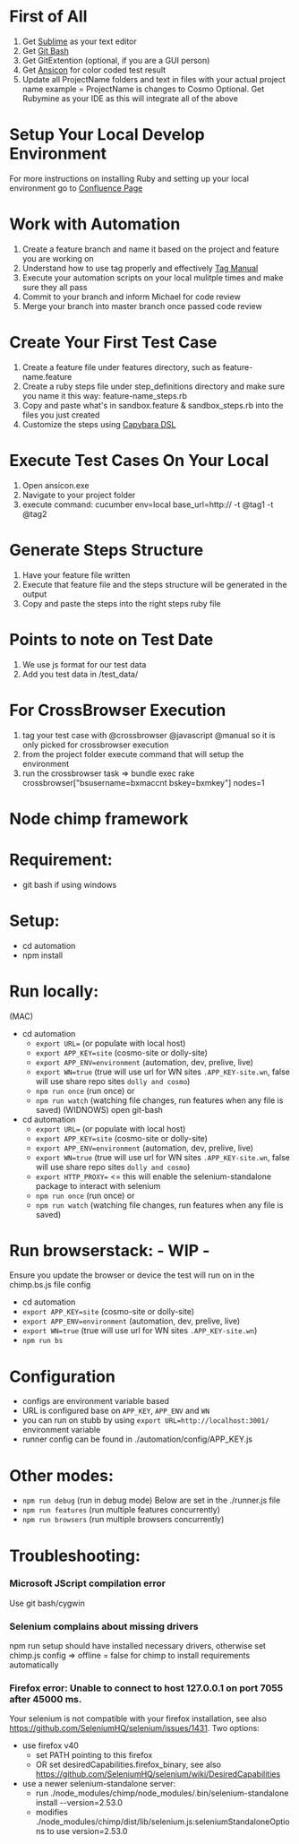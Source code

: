 First of All
============
1. Get [Sublime](http://www.sublimetext.com/) as your text editor
2. Get [Git Bash](https://code.google.com/p/msysgit/downloads/list?q=label:Featured)
3. Get GitExtention (optional, if you are a GUI person)
4. Get [Ansicon](https://github.com/adoxa/ansicon/downloads) for color coded test result
5. Update all ProjectName folders and text in files with your actual project name example = ProjectName is changes to Cosmo
Optional. Get Rubymine as your IDE as this will integrate all of the above

Setup Your Local Develop Environment
====================================
For more instructions on installing Ruby and setting up your local environment go to [Confluence Page](https://jira.bauermedia.net.au/confluence/display/ADD/Automation+-+Local+Environment+Setup)


Work with Automation
====================
1. Create a feature branch and name it based on the project and feature you are working on
2. Understand how to use tag properly and effectively [Tag Manual](https://jira.bauermedia.net.au/confluence/display/ADD/How+to+use+tag)
3. Execute your automation scripts on your local mulitple times and make sure they all pass
4. Commit to your branch and inform Michael for code review
5. Merge your branch into master branch once passed code review

Create Your First Test Case
===========================
1. Create a feature file under features directory, such as feature-name.feature
2. Create a ruby steps file under step_definitions directory and make sure you name it this way: feature-name_steps.rb
3. Copy and paste what's in sandbox.feature & sandbox_steps.rb into the files you just created
4. Customize the steps using [Capybara DSL](https://github.com/jnicklas/capybara#the-dsl)


Execute Test Cases On Your Local
================================
1. Open ansicon.exe
2. Navigate to your project folder
3. execute command: cucumber env=local base_url=http://<url> -t @tag1 -t @tag2


Generate Steps Structure
========================
1. Have your feature file written
2. Execute that feature file and the steps structure will be generated in the output
3. Copy and paste the steps into the right steps ruby file

Points to note on Test Date
===========================
1. We use js format for our test data
2. Add you test data in /test_data/

For CrossBrowser Execution
==================================
1. tag your test case with @crossbrowser @javascript @manual so it is only picked for crossbrowser execution
2. from the project folder execute command that will setup the environment
3. run the crossbrowser task => bundle exec rake crossbrowser["bsusername=bxmaccnt bskey=bxmkey"] nodes=1

Node chimp framework
==========================

# Requirement:
- git bash if using windows

# Setup:
- cd automation
- npm install

# Run locally:
(MAC)
- cd automation
    - `export URL=` (or populate with local host)
    - `export APP_KEY=site` (cosmo-site or dolly-site)
    - `export APP_ENV=environment` (automation, dev, prelive, live)
    - `export WN=true` (true will use url for WN sites `.APP_KEY-site.wn`, false will use share repo sites `dolly and cosmo`)
    - `npm run once` (run once)
    or
    - `npm run watch` (watching file changes, run features when any file is saved)
(WIDNOWS)
open git-bash
- cd automation
    - `export URL=` (or populate with local host)
    - `export APP_KEY=site` (cosmo-site or dolly-site)
    - `export APP_ENV=environment` (automation, dev, prelive, live)
    - `export WN=true` (true will use url for WN sites `.APP_KEY-site.wn`, false will use share repo sites `dolly and cosmo`)
    - `export HTTP_PROXY=` <= this will enable the selenium-standalone package to interact with selenium
    - `npm run once` (run once)
    or
    - `npm run watch` (watching file changes, run features when any file is saved)
  
# Run browserstack: - WIP -
Ensure you update the browser or device the test will run on in the chimp.bs.js file config
- cd automation
- `export APP_KEY=site` (cosmo-site or dolly-site)
- `export APP_ENV=environment` (automation, dev, prelive, live)
- `export WN=true` (true will use url for WN sites `.APP_KEY-site.wn`)
- `npm run bs`

# Configuration
- configs are environment variable based
- URL is configured base on `APP_KEY`, `APP_ENV` and `WN`
- you can run on stubb by using `export URL=http://localhost:3001/` environment variable
- runner config can be found in ./automation/config/APP_KEY.js

# Other modes:
- `npm run debug` (run in debug mode)
Below are set in the ./runner.js file
- `npm run features` (run multiple features concurrently)
- `npm run browsers` (run multiple browsers concurrently)

# Troubleshooting:
### Microsoft JScript compilation error
Use git bash/cygwin

### Selenium complains about missing drivers
npm run setup should have installed necessary drivers, otherwise set chimp.js config => offline = false for chimp to install requirements automatically

### Firefox error: Unable to connect to host 127.0.0.1 on port 7055 after 45000 ms.
Your selenium is not compatible with your firefox installation, see also https://github.com/SeleniumHQ/selenium/issues/1431. Two options:
- use firefox v40
  - set PATH pointing to this firefox
  - OR set desiredCapabilities.firefox_binary, see also https://github.com/SeleniumHQ/selenium/wiki/DesiredCapabilities
- use a newer selenium-standalone server:
  - run ./node_modules/chimp/node_modules/.bin/selenium-standalone install --version=2.53.0
  - modifies ./node_modules/chimp/dist/lib/selenium.js:seleniumStandaloneOptions to use version=2.53.0

